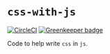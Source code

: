 # `css-with-js`

[![CircleCI](https://circleci.com/gh/psirenny/css-with-js/tree/master.svg?style=shield)](https://circleci.com/gh/psirenny/css-with-js/tree/master)
[![Greenkeeper badge](https://badges.greenkeeper.io/psirenny/css-with-js.svg)](https://greenkeeper.io/)

Code to help write `css` in `js`.
